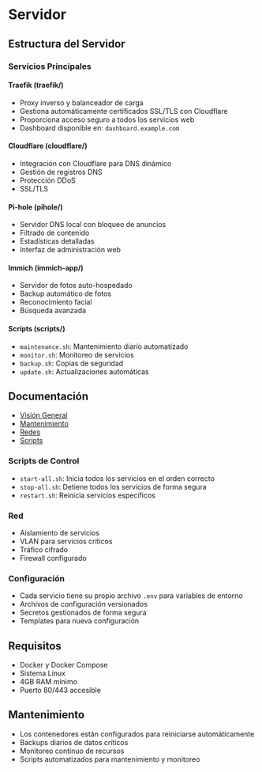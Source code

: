 # Servidor

## Estructura del Servidor

### Servicios Principales

#### Traefik (traefik/)

- Proxy inverso y balanceador de carga
- Gestiona automáticamente certificados SSL/TLS con Cloudflare
- Proporciona acceso seguro a todos los servicios web
- Dashboard disponible en: `dashboard.example.com`

#### Cloudflare (cloudflare/)

- Integración con Cloudflare para DNS dinámico
- Gestión de registros DNS
- Protección DDoS
- SSL/TLS

#### Pi-hole (pihole/)

- Servidor DNS local con bloqueo de anuncios
- Filtrado de contenido
- Estadísticas detalladas
- Interfaz de administración web

#### Immich (immich-app/)

- Servidor de fotos auto-hospedado
- Backup automático de fotos
- Reconocimiento facial
- Búsqueda avanzada

#### Scripts (scripts/)

- `maintenance.sh`: Mantenimiento diario automatizado
- `monitor.sh`: Monitoreo de servicios
- `backup.sh`: Copias de seguridad
- `update.sh`: Actualizaciones automáticas

## Documentación

- [Visión General](./docs/overview.md)
- [Mantenimiento](./docs/maintenance.md)
- [Redes](./docs/networking.md)
- [Scripts](./docs/scripts.md)

### Scripts de Control

- `start-all.sh`: Inicia todos los servicios en el orden correcto
- `stop-all.sh`: Detiene todos los servicios de forma segura
- `restart.sh`: Reinicia servicios específicos

### Red

- Aislamiento de servicios
- VLAN para servicios críticos
- Tráfico cifrado
- Firewall configurado

### Configuración

- Cada servicio tiene su propio archivo `.env` para variables de entorno
- Archivos de configuración versionados
- Secretos gestionados de forma segura
- Templates para nueva configuración

## Requisitos

- Docker y Docker Compose
- Sistema Linux
- 4GB RAM mínimo
- Puerto 80/443 accesible

## Mantenimiento

- Los contenedores están configurados para reiniciarse automáticamente
- Backups diarios de datos críticos
- Monitoreo continuo de recursos
- Scripts automatizados para mantenimiento y monitoreo
